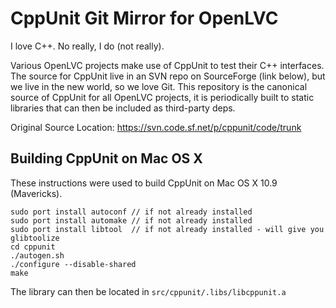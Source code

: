 CppUnit Git Mirror for OpenLVC
===============================

I love C++. No really, I do (not really).

Various OpenLVC projects make use of CppUnit to test their C++ interfaces.
The source for CppUnit live in an SVN repo on SourceForge (link below), but
we live in the new world, so we love Git. This repository is the canonical
source of CppUnit for all OpenLVC projects, it is periodically built to
static libraries that can then be included as third-party deps.

Original Source Location:
https://svn.code.sf.net/p/cppunit/code/trunk


Building CppUnit on Mac OS X
-----------------------------
These instructions were used to build CppUnit on Mac OS X 10.9 (Mavericks).

```
sudo port install autoconf // if not already installed
sudo port install automake // if not already installed
sudo port install libtool  // if not already installed - will give you glibtoolize
cd cppunit
./autogen.sh
./configure --disable-shared
make
```

The library can then be located in `src/cppunit/.libs/libcppunit.a`


